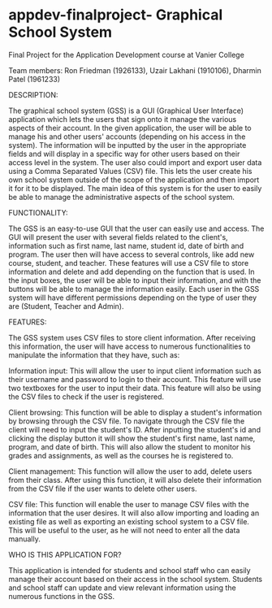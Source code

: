 # appdev-finalproject- Graphical School System 

Final Project for the Application Development course at Vanier College
 
Team members: Ron Friedman (1926133), Uzair Lakhani (1910106), Dharmin Patel (1961233) 


DESCRIPTION: 

The graphical school system (GSS) is a GUI (Graphical User Interface) application which lets the users that sign onto it manage the various aspects of their account. In the given application, the user will be able to manage his and other users' accounts (depending on his access in the system). The information will be inputted by the user in the appropriate fields and will display in a specific way for other users based on their access level in the system. The user also could import and export user data using a Comma Separated Values (CSV) file. This lets the user create his own school system outside of the scope of the application and then import it for it to be displayed. The main idea of this system is for the user to easily be able to manage the administrative aspects of the school system. 

 
FUNCTIONALITY:  

The GSS is an easy-to-use GUI that the user can easily use and access. The GUI will present the user with several fields related to the client's, information such as first name, last name, student id, date of birth and program. The user then will have access to several controls, like add new course, student, and teacher. These features will use a CSV file to store information and delete and add depending on the function that is used. In the input boxes, the user will be able to input their information, and with the buttons will be able to manage the information easily. Each user in the GSS system will have different permissions depending on the type of user they are (Student, Teacher and Admin).  

 
FEATURES:   

The GSS system uses CSV files to store client information. After receiving this information, the user will have access to numerous functionalities to manipulate the information that they have, such as: 

Information input: This will allow the user to input client information such as their username and password to login to their account. This feature will use two textboxes for the user to input their data. This feature will also be using the CSV files to check if the user is registered. 

 
Client browsing: This function will be able to display a student's information by browsing through the CSV file. To navigate through the CSV file the client will need to input the student's ID. After inputting the student's id and clicking the display button it will show the student's first name, last name, program, and date of birth. This will also allow the student to monitor his grades and assignments, as well as the courses he is registered to. 

 

Client management: This function will allow the user to add, delete users from their class. After using this function, it will also delete their information from the CSV file if the user wants to delete other users. 

 
CSV file: This function will enable the user to manage CSV files with the information that the user desires. It will also allow importing and loading an existing file as well as exporting an existing school system to a CSV file. This will be useful to the user, as he will not need to enter all the data manually. 

 
 WHO IS THIS APPLICATION FOR? 

This application is intended for students and school staff who can easily manage their account based on their access in the school system. Students and school staff can update and view relevant information using the numerous functions in the GSS. 

 



